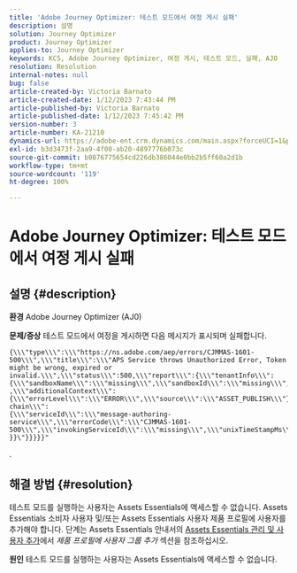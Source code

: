 ```yaml
---
title: 'Adobe Journey Optimizer: 테스트 모드에서 여정 게시 실패'
description: 설명
solution: Journey Optimizer
product: Journey Optimizer
applies-to: Journey Optimizer
keywords: KCS, Adobe Journey Optimizer, 여정 게시, 테스트 모드, 실패, AJO
resolution: Resolution
internal-notes: null
bug: false
article-created-by: Victoria Barnato
article-created-date: 1/12/2023 7:43:44 PM
article-published-by: Victoria Barnato
article-published-date: 1/12/2023 7:45:42 PM
version-number: 3
article-number: KA-21210
dynamics-url: https://adobe-ent.crm.dynamics.com/main.aspx?forceUCI=1&pagetype=entityrecord&etn=knowledgearticle&id=7892a466-b192-ed11-aad1-6045bd006d92
exl-id: b3d3473f-2aa9-4f00-ab20-4897776b073c
source-git-commit: b0876775654cd226db386044e0bb2b5ff60a2d1b
workflow-type: tm+mt
source-wordcount: '119'
ht-degree: 100%

---
```


# Adobe Journey Optimizer: 테스트 모드에서 여정 게시 실패

## 설명 {#description}

<b>환경</b>
Adobe Journey Optimizer (AJ0)


<b>문제/증상</b>
테스트 모드에서 여정을 게시하면 다음 메시지가 표시되며 실패합니다.


```
{\\\"type\\\":\\\"https://ns.adobe.com/aep/errors/CJMMAS-1601-500\\\",\\\"title\\\":\\\"APS Service throws Unauthorized Error, Token might be wrong, expired or invalid.\\\",\\\"status\\\":500,\\\"report\\\":{\\\"tenantInfo\\\":
{\\\"sandboxName\\\":\\\"missing\\\",\\\"sandboxId\\\":\\\"missing\\\",\\\"imsOrgId\\\":\\\"missing\\\"}
,\\\"additionalContext\\\":{\\\"errorLevel\\\":\\\"ERROR\\\",\\\"source\\\":\\\"ASSET_PUBLISH\\\"}},\\\"error-chain\\\":
{\\\"serviceId\\\":\\\"message-authoring-service\\\",\\\"errorCode\\\":\\\"CJMMAS-1601-500\\\",\\\"invokingServiceId\\\":\\\"missing\\\",\\\"unixTimeStampMs\\\":«REDACTED»}
}}\"}}}}}"
```

.

## 해결 방법 {#resolution}


테스트 모드를 실행하는 사용자는 Assets Essentials에 액세스할 수 없습니다. Assets Essentials 소비자 사용자 및/또는 Assets Essentials 사용자 제품 프로필에 사용자를 추가해야 합니다. 단계는 Assets Essentials 안내서의 [Assets Essentials 관리 및 사용자 추가](https://experienceleague.adobe.com/docs/experience-manager-assets-essentials/help/get-started-admins/deploy-administer.html?lang=ko#add-users-to-product-profiles)에서 *제품 프로필에 사용자 그룹 추가* 섹션을 참조하십시오.

<b>원인</b>
테스트 모드를 실행하는 사용자는 Assets Essentials에 액세스할 수 없습니다.
